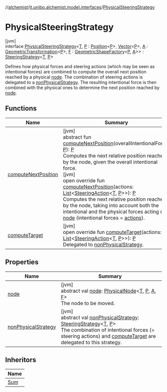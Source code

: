 //[alchemist](../../../index.md)/[it.unibo.alchemist.model.interfaces](../index.md)/[PhysicalSteeringStrategy](index.md)

# PhysicalSteeringStrategy

[jvm]\
interface [PhysicalSteeringStrategy](index.md)<[T](index.md), [P](index.md) : [Position](../-position/index.md)<[P](index.md)>, [Vector](../../it.unibo.alchemist.model.interfaces.geometry/-vector/index.md)<[P](index.md)>, [A](index.md) : [GeometricTransformation](../../it.unibo.alchemist.model.interfaces.geometry/-geometric-transformation/index.md)<[P](index.md)>, [F](index.md) : [GeometricShapeFactory](../../it.unibo.alchemist.model.interfaces.geometry/-geometric-shape-factory/index.md)<[P](index.md), [A](index.md)>> : [SteeringStrategy](../-steering-strategy/index.md)<[T](index.md), [P](index.md)> 

Defines how physical forces and steering actions (which may be seen as intentional forces) are combined to compute the overall next position reached by a physical [node](node.md). The combination of steering actions is delegated to a [nonPhysicalStrategy](non-physical-strategy.md). The resulting intentional force is then combined with the physical ones to determine the next position reached by [node](node.md).

## Functions

| Name | Summary |
|---|---|
| [computeNextPosition](compute-next-position.md) | [jvm]<br>abstract fun [computeNextPosition](compute-next-position.md)(overallIntentionalForce: [P](index.md)): [P](index.md)<br>Computes the next relative position reached by the node, given the overall intentional force.<br>[jvm]<br>open override fun [computeNextPosition](compute-next-position.md)(actions: [List](https://kotlinlang.org/api/latest/jvm/stdlib/kotlin.collections/-list/index.html)<[SteeringAction](../-steering-action/index.md)<[T](index.md), [P](index.md)>>): [P](index.md)<br>Computes the next relative position reached by the node, taking into account both the intentional and the physical forces acting on [node](node.md) (intentional forces = [actions](compute-next-position.md)). |
| [computeTarget](compute-target.md) | [jvm]<br>open override fun [computeTarget](compute-target.md)(actions: [List](https://kotlinlang.org/api/latest/jvm/stdlib/kotlin.collections/-list/index.html)<[SteeringAction](../-steering-action/index.md)<[T](index.md), [P](index.md)>>): [P](index.md)<br>Delegated to [nonPhysicalStrategy](non-physical-strategy.md). |

## Properties

| Name | Summary |
|---|---|
| [node](node.md) | [jvm]<br>abstract val [node](node.md): [PhysicalNode](../-physical-node/index.md)<[T](index.md), [P](index.md), [A](index.md), [F](index.md)><br>The node to be moved. |
| [nonPhysicalStrategy](non-physical-strategy.md) | [jvm]<br>abstract val [nonPhysicalStrategy](non-physical-strategy.md): [SteeringStrategy](../-steering-strategy/index.md)<[T](index.md), [P](index.md)><br>The combination of intentional forces (= steering actions) and [computeTarget](compute-target.md) are delegated to this strategy. |

## Inheritors

| Name |
|---|
| [Sum](../../it.unibo.alchemist.model.implementations.actions.physicalstrategies/-sum/index.md) |
